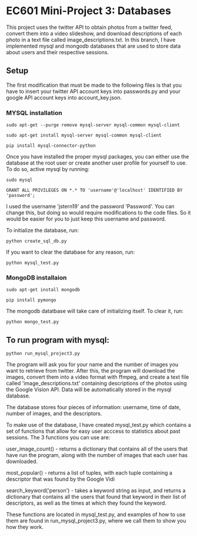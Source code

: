 # EC601 Mini-Project 3: Databases
This project uses the twitter API to obtain photos from a twitter feed, convert them into a video slideshow, and download descriptions of each photo in a text file called image_descriptions.txt. In this branch, I have implemented mysql and mongodb databases that are used to store data about users and their respective sessions. 

## Setup 
The first modification that must be made to the following files is that you have to insert your twitter API account keys into passwords.py and your google API account keys into account_key.json.

### MYSQL installation
```
sudo apt-get --purge remove mysql-server mysql-common mysql-client

sudo apt-get install mysql-server mysql-common mysql-client

pip install mysql-connector-python
```
Once you have installed the proper mysql packages, you can either use the database at the root user or create another user profile for yourself to use. To do so, active mysql by running:
```
sudo mysql

GRANT ALL PRIVILEGES ON *.* TO 'username'@'localhost' IDENTIFIED BY 'password';
```

I used the username 'jstern19' and the password 'Password'. You can change this, but doing so would require modifications to the code files. So it would be easier for you to just keep this username and password.

To initialize the database, run:
```
python create_sql_db.py
```

If you want to clear the database for any reason, run:
```
python mysql_test.py
```

### MongoDB installaion

```
sudo apt-get install mongodb

pip install pymongo
```

The mongodb datatbase will take care of initializing itself. To clear it, run:

```
python mongo_test.py
```

## To run program with mysql:
```
python run_mysql_project3.py
```
The program will ask you for your name and the number of images you want to retrieve from twitter. After this, the program will download the images, convert them into a video format with ffmpeg, and create a text file called 'image_descriptions.txt' containing descriptions of the photos using the Google Vision API. Data will be automatically stored in the mysql database. 

The database stores four pieces of information: username, time of date, number of images, and the descriptors. 

To make use of the database, I have created mysql_test.py which contains a set of functions that allow for easy user acccess to statistics about past sessions. The 3 functions you can use are:

user_image_count() - returns a dictionary that contains all of the users that have run the program, along with the number of images that each user has downloaded.

most_popular() - returns a list of tuples, with each tuple containing a descriptor that was found by the Google Vidi

search_keyword('person') - takes a keyword string as input, and returns a dictionary that contains all the users that found that keyword in their list of descriptors, as well as the times at which they found the keyword.

These functions are located in mysql_test.py, and examples of how to use them are found in run_mysql_project3.py, where we call them to show you how they work.





